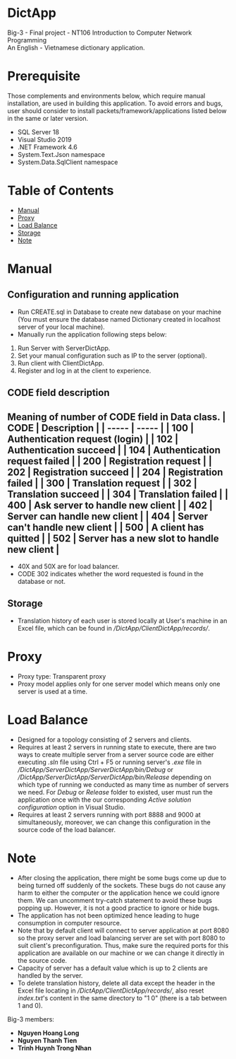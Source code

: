 # DictApp
Big-3 - Final project - NT106 Introduction to Computer Network Programming\
An English - Vietnamese dictionary application.

# Prerequisite
Those complements and environments below, which require manual installation, are used in building this application. To avoid errors and bugs, user should consider to install packets/framework/applications listed below in the same or later version.
- SQL Server 18
- Visual Studio 2019
- .NET Framework 4.6
- System.Text.Json namespace
- System.Data.SqlClient namespace

# Table of Contents
- [Manual](#manual)
- [Proxy](#proxy)
- [Load Balance](#load-balance)
- [Storage](#storage)
- [Note](#note)

# Manual
## Configuration and running application
- Run CREATE.sql in Database to create new database on your machine (You must ensure the database named Dictionary created in localhost server of your local machine).
- Manually run the application following steps below:
1. Run Server with ServerDictApp.
2. Set your manual configuration such as IP to the server (optional).
3. Run client with ClientDictApp.
4. Register and log in at the client to experience.

## CODE field description
Meaning of number of CODE field in Data class.
| CODE  | Description |
| ----- | -----       |
| 100   | Authentication request (login) |
| 102   | Authentication succeed |
| 104   | Authentication request failed  |
| 200 | Registration request |
| 202 | Registration succeed |
| 204 | Registration failed |
| 300 | Translation request |
| 302 | Translation succeed |
| 304 | Translation failed |
| 400 | Ask server to handle new client |
| 402 | Server can handle new client |
| 404 | Server can't handle new client |
| 500 | A client has quitted |
| 502 | Server has a new slot to handle new client |
----------
- 40X and 50X are for load balancer.
- CODE 302 indicates whether the word requested is found in the database or not.

## Storage
- Translation history of each user is stored locally at User's machine in an Excel file, which can be found in *<Path-to-directory>/DictApp/ClientDictApp/records/*.

# Proxy
- Proxy type: Transparent proxy
- Proxy model applies only for one server model which means only one server is used at a time.

# Load Balance
- Designed for a topology consisting of 2 servers and clients.
- Requires at least 2 servers in running state to execute, there are two ways to create multiple server from a server source code are either executing *.sln* file using Ctrl + F5 or running server's *.exe* file in */DictApp/ServerDictApp/ServerDictApp/bin/Debug* or */DictApp/ServerDictApp/ServerDictApp/bin/Release* depending on which type of running we conducted as many time as number of servers we need. For *Debug* or *Release* folder to existed, user must run the application once with the our corresponding *Active solution configuration* option in Visual Studio.
- Requires at least 2 servers running with port 8888 and 9000 at simultaneously, moreover, we can change this configuration in the source code of the load balancer.

# Note
- After closing the application, there might be some bugs come up due to being turned off suddenly of the sockets. These bugs do not cause any harm to either the computer or the application hence we could ignore them. We can uncomment try-catch statement to avoid these bugs popping up. However, it is not a good practice to ignore or hide bugs.
- The application has not been optimized hence leading to huge consumption in computer resource.
- Note that by default client will connect to server application at port 8080 so the proxy server and load balancing server are set with port 8080 to suit client's preconfiguration. Thus, make sure the required ports for this application are available on our machine or we can change it directly in the source code.
- Capacity of server has a default value which is up to 2 clients are handled by the server. 
- To delete translation history, delete all data except the header in the Excel file locating in *<Path-to-directory>/DictApp/ClientDictApp/records/*, also reset *index.txt*'s content in the same directory to "1   0" (there is a tab between 1 and 0).

Big-3 members:
- **Nguyen Hoang Long**
- **Nguyen Thanh Tien**
- **Trinh Huynh Trong Nhan**
